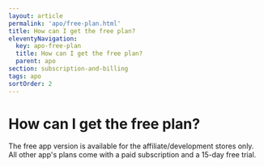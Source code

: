 ```yaml
---
layout: article
permalink: 'apo/free-plan.html'
title: How can I get the free plan?
eleventyNavigation:
  key: apo-free-plan
  title: How can I get the free plan?
  parent: apo
section: subscription-and-billing
tags: apo
sortOrder: 2
---
```


# How can I get the free plan?

The free app version is available for the affiliate/development stores only. All other app's plans come with a paid subscription and a 15-day free trial.